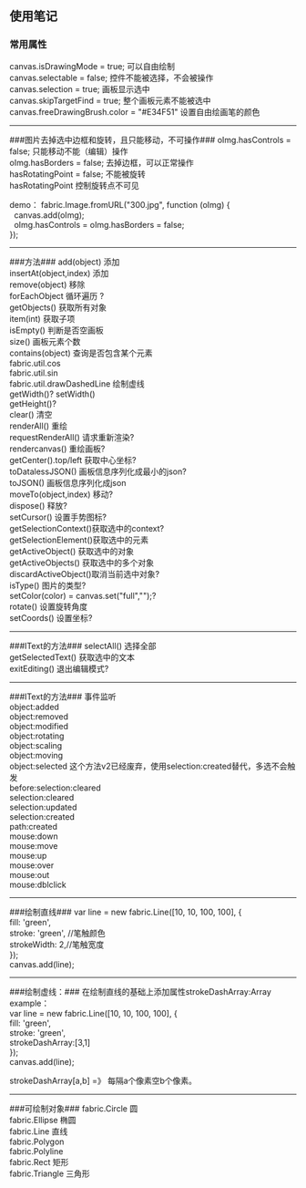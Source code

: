 ## 使用笔记 ##

### 常用属性 ###
canvas.isDrawingMode = true; 可以自由绘制<br>
canvas.selectable = false; 控件不能被选择，不会被操作<br>
canvas.selection = true; 画板显示选中<br>
canvas.skipTargetFind = true; 整个画板元素不能被选中<br>
canvas.freeDrawingBrush.color = "#E34F51" 设置自由绘画笔的颜色<br>

----------

###图片去掉选中边框和旋转，且只能移动，不可操作###
oImg.hasControls = false; 只能移动不能（编辑）操作<br>
oImg.hasBorders = false; 去掉边框，可以正常操作<br>
hasRotatingPoint = false; 不能被旋转<br>
hasRotatingPoint 控制旋转点不可见<br>

demo：
fabric.Image.fromURL("300.jpg", function (oImg) {<br>
&nbsp;&nbsp;canvas.add(oImg);<br>
&nbsp;&nbsp;oImg.hasControls = oImg.hasBorders = false;<br>
});

----------

###方法###
add(object) 添加<br>
insertAt(object,index) 添加<br>
remove(object) 移除<br>
forEachObject 循环遍历 ?<br>
getObjects() 获取所有对象<br>
item(int) 获取子项<br>
isEmpty() 判断是否空画板<br>
size() 画板元素个数<br>
contains(object) 查询是否包含某个元素<br>
fabric.util.cos<br>
fabric.util.sin<br>
fabric.util.drawDashedLine  绘制虚线<br>
getWidth()? setWidth()<br>
getHeight()?<br>
clear() 清空<br>
renderAll() 重绘<br>
requestRenderAll() 请求重新渲染?<br>
rendercanvas() 重绘画板?<br>
getCenter().top/left 获取中心坐标?<br>
toDatalessJSON() 画板信息序列化成最小的json?<br>
toJSON() 画板信息序列化成json<br>
moveTo(object,index) 移动?<br>
dispose() 释放?<br>
setCursor() 设置手势图标?<br>
getSelectionContext()获取选中的context?<br>
getSelectionElement()获取选中的元素<br>
getActiveObject() 获取选中的对象<br>
getActiveObjects() 获取选中的多个对象<br>
discardActiveObject()取消当前选中对象? <br>
isType() 图片的类型?<br>
setColor(color) = canvas.set("full","");?<br>
rotate() 设置旋转角度<br>
setCoords() 设置坐标?<br>

----------


###IText的方法###
selectAll() 选择全部<br>
getSelectedText() 获取选中的文本<br>
exitEditing() 退出编辑模式?<br>

----------


###IText的方法###
事件监听<br>
object:added<br>
object:removed<br>
object:modified<br>
object:rotating<br>
object:scaling<br>
object:moving<br>
object:selected 这个方法v2已经废弃，使用selection:created替代，多选不会触发<br>
before:selection:cleared<br>
selection:cleared<br>
selection:updated<br>
selection:created<br>
path:created<br>
mouse:down<br>
mouse:move<br>
mouse:up<br>
mouse:over<br>
mouse:out<br>
mouse:dblclick<br>

----------

###绘制直线###
var line = new fabric.Line([10, 10, 100, 100], {<br>
  fill: 'green',<br>
  stroke: 'green',	//笔触颜色<br>
  strokeWidth: 2,//笔触宽度<br>
});<br>
canvas.add(line);<br>

----------

###绘制虚线：###
在绘制直线的基础上添加属性strokeDashArray:Array<br>
example：<br>
var line = new fabric.Line([10, 10, 100, 100], {<br>
  fill: 'green',<br>
  stroke: 'green',<br>
  strokeDashArray:[3,1] <br>
});<br>
canvas.add(line);<br>

strokeDashArray[a,b] =》 每隔a个像素空b个像素。<br>



----------

###可绘制对象###
fabric.Circle	圆<br>
fabric.Ellipse	椭圆<br>
fabric.Line 直线<br>
fabric.Polygon<br>
fabric.Polyline<br>
fabric.Rect 矩形<br>
fabric.Triangle 三角形<br>



